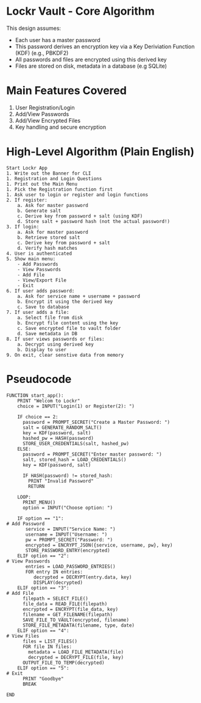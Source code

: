 # Lockr Vault - Core Algorithm 

This design assumes:
- Each user has a master password 
- This password derives an encryption key via a Key Deriviation Function (KDF) (e.g., PBKDF2) 
- All passwords and files are encrypted using this derived key 
- Files are stored on disk, metadata in a database (e.g SQLite) 

# Main Features Covered 

1. User Registration/Login 
2. Add/View Passwords 
3. Add/View Encrypted Files 
4. Key handling and secure encryption 

# High-Level Algorithm (Plain English)

```
Start Lockr App 
1. Write out the Banner for CLI
1. Registration and Login Questions 
1. Print out the Main Menu 
1. Pick the Registration function first
1. Ask user to login or register and login functions
2. If register: 
    a. Ask for master password 
    b. Generate salt 
    c. Derive key from password + salt (using KDF) 
    d. Store salt + password hash (not the actual password!)
3. If login: 
    a. Ask for master password 
    b. Retrieve stored salt 
    c. Derive key from password + salt 
    d. Verify hash matches 
4. User is authenticated 
5. Show main menu: 
    - Add Passwords 
    - View Passwords 
    - Add File 
    - View/Export File 
    - Exit 
6. If user adds password: 
    a. Ask for service name + username + password 
    b. Encrypt it using the derived key 
    c. Save to database 
7. If user adds a file: 
    a. Select file from disk 
    b. Encrypt file content using the key 
    c. Save encrypted file to vault folder 
    d. Save metadata in DB 
8. If user views passwords or files: 
    a. Decrypt using derived key 
    b. Display to user 
9. On exit, clear senstive data from memory

```
# Pseudocode 
```Plaintext 
FUNCTION start_app():
    PRINT "Welcom to Lockr"
    choice = INPUT("Login(1) or Register(2): ")
    
    IF choice == 2:
      password = PROMPT_SECRET("Create a Master Password: ")
      salt = GENERATE_RANDOM_SALT() 
      key = KDF(password, salt)
      hashed_pw = HASH(password)
      STORE_USER_CREDENTIALS(salt, hashed_pw)
    ELSE:
      password = PROMPT_SECRET("Enter master password: ")
      salt, stored_hash = LOAD_CREDENTIALS()
      key = KDF(password, salt) 
      
      IF HASH(password) != stored_hash:
        PRINT "Invalid Password"
        RETURN 

    LOOP:
      PRINT_MENU()
      option = INPUT("Choose option: ")

    IF option == "1":                                                 # Add Password
       service = INPUT("Service Name: ")
       username = INPUT("Username: ")
       pw = PROMPT_SECRET("Password: ")
       encrypted = ENCRYPT_JSON({service, username, pw}, key)
       STORE_PASSWORD_ENTRY(encrypted)
    ELIF option == "2":                                               # View Passwords 
       entries = LOAD_PASSWORD_ENTRIES()
       FOR entry IN entries:
          decrypted = DECRYPT(entry.data, key) 
          DISPLAY(decrypted)
    ELIF option == "3":                                               # Add File 
      filepath = SELECT_FILE()
      file_data = READ_FILE(filepath)
      encrypted = ENCRYPT(file_data, key)
      filename = GET_FILENAME(filepath)
      SAVE_FILE_TO_VAULT(encrypted, filename)
      STORE_FILE_METADATA(filename, type, date)
    ELIF option == "4":                                               # View Files 
      files = LIST_FILES()
      FOR file IN files:
        metadata = LOAD_FILE_METADATA(file)
        decrypted = DECRYPT_FILE(file, key)
      OUTPUT_FILE_TO_TEMP(decrypted)
    ELIF option == "5":                                               # Exit 
      PRINT "Goodbye"
      BREAK

END 
```
```
```
